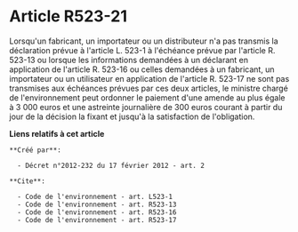 # Article R523-21

Lorsqu'un fabricant, un importateur ou un distributeur n'a pas transmis la déclaration prévue à l'article L. 523-1 à
l'échéance prévue par l'article R. 523-13 ou lorsque les informations demandées à un déclarant en application de l'article R.
523-16 ou celles demandées à un fabricant, un importateur ou un utilisateur en application de l'article R. 523-17 ne sont pas
transmises aux échéances prévues par ces deux articles, le ministre chargé de l'environnement peut ordonner le paiement d'une
amende au plus égale à 3 000 euros et une astreinte journalière de 300 euros courant à partir du jour de la décision la
fixant et jusqu'à la satisfaction de l'obligation.

**Liens relatifs à cet article**

	**Créé par**:

	  - Décret n°2012-232 du 17 février 2012 - art. 2

	**Cite**:

	  - Code de l'environnement - art. L523-1
	  - Code de l'environnement - art. R523-13
	  - Code de l'environnement - art. R523-16
	  - Code de l'environnement - art. R523-17
